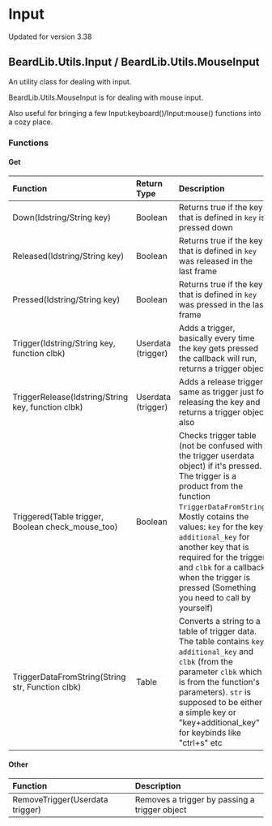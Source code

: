 # Input

Updated for version 3.38

## BeardLib.Utils.Input / BeardLib.Utils.MouseInput

An utility class for dealing with input.

BeardLib.Utils.MouseInput is for dealing with mouse input.

Also useful for bringing a few Input:keyboard\(\)/Input:mouse\(\) functions into a cozy place.

### Functions

#### Get

| Function | Return Type | Description |
| :--- | :--- | :--- |
| Down\(Idstring/String key\) | Boolean | Returns true if the key that is defined in `key` is pressed down |
| Released\(Idstring/String key\) | Boolean | Returns true if the key that is defined in `key` was released in the last frame |
| Pressed\(Idstring/String key\) | Boolean | Returns true if the key that is defined in `key` was pressed in the last frame |
| Trigger\(Idstring/String key, function clbk\) | Userdata \(trigger\) | Adds a trigger, basically every time the key gets pressed the callback will run, returns a trigger object |
| TriggerRelease\(Idstring/String key, function clbk\) | Userdata \(trigger\) | Adds a release trigger, same as trigger just for releasing the key and returns a trigger object also |
| Triggered\(Table trigger, Boolean check\_mouse\_too\) | Boolean | Checks trigger table \(not be confused with the trigger userdata object\) if it's pressed. The trigger is a product from the function `TriggerDataFromString`. Mostly cotains the values: `key` for the key, `additional_key` for another key that is required for the trigger and `clbk` for a callback when the trigger is pressed \(Something you need to call by yourself\) |
| TriggerDataFromString\(String str, Function clbk\) | Table | Converts a string to a table of trigger data. The table contains `key`, `additional_key` and `clbk` \(from the parameter `clbk` which is from the function's parameters\). `str` is supposed to be either a simple key or "key+additional\_key" for keybinds like "ctrl+s" etc |

#### Other

| Function | Description |
| :--- | :--- |
| RemoveTrigger\(Userdata trigger\) | Removes a trigger by passing a trigger object |

